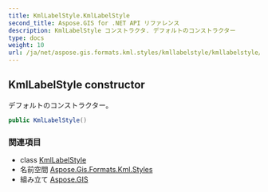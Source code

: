 ```yaml
---
title: KmlLabelStyle.KmlLabelStyle
second_title: Aspose.GIS for .NET API リファレンス
description: KmlLabelStyle コンストラクタ. デフォルトのコンストラクター
type: docs
weight: 10
url: /ja/net/aspose.gis.formats.kml.styles/kmllabelstyle/kmllabelstyle/
---
```

## KmlLabelStyle constructor

デフォルトのコンストラクター。

```csharp
public KmlLabelStyle()
```

### 関連項目

* class [KmlLabelStyle](../)
* 名前空間 [Aspose.Gis.Formats.Kml.Styles](../../kmllabelstyle/)
* 組み立て [Aspose.GIS](../../../)


